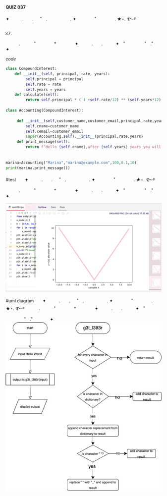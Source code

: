 **QUIZ 037** 

✦　　　.　　. 　 ˚　.　　　　　 . ✦　　　 　˚　　　　 . ★⋆. ࿐࿔ 

 
37.




　　　.   　　˚　　 　　*　　 　　✦　　　.　　.　　　✦　˚ 　　　　 ˚　.˚　　　　✦

*code*
```.py
class CompoundInterest:
    def __init__(self, principal, rate, years):
         self.principal = principal
         self.rate = rate
         self.years = years
    def calculate(self):
         return self.principal * ( 1 +self.rate/12) ** (self.years*12)

class Accounting(CompoundInterest):

     def __init__(self,customer_name,customer_email,principal,rate,years):
         self.cname=customer_name
         self.cemail=customer_email
         super(Accounting,self).__init__(principal,rate,years)
     def print_message(self):
         return f"Hello {self.cname},after {self.years} years you will have {self.calculate():.2f} if you have a compound interest of {self.rate}."


marina=Accounting("Marina","marina@example.com",100,0.1,10)
print(marina.print_message())

```


#test　　✦　　　.　　. 　 ˚　.　　　　　 . ✦　　　 　˚　　　　 . ★⋆. ࿐࿔ 
　　　.   　　˚　　 　　*　　 　　✦　　　.　　.　　　✦　˚ 　　　　 ˚　.˚　　　　✦

![](https://github.com/marinamen/CS2023/blob/main/unit%202/quizzes/pictures/Screenshot%202023-11-18%20at%2014.14.57.png)

#uml diagram　　✦　　　.　　. 　 ˚　.　　　　　 . ✦　　　 　˚　　　　 . ★⋆. ࿐࿔ 
　　　.   　　˚　　 　　*　　 　　✦　　　.　　.　　　✦　˚ 　　　　 ˚　.˚　　　　✦
![](https://github.com/marinamen/CS2023/blob/main/unit%202/quizzes/pictures/quiz017.jpg)
